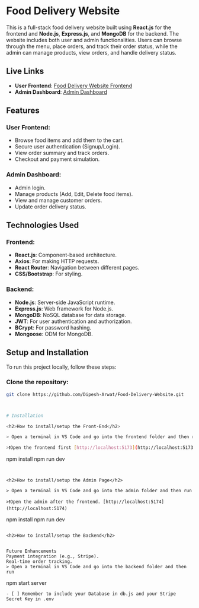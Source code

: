 # Food Delivery Website

This is a full-stack food delivery website built using **React.js** for the frontend and **Node.js**, **Express.js**, and **MongoDB** for the backend. The website includes both user and admin functionalities. Users can browse through the menu, place orders, and track their order status, while the admin can manage products, view orders, and handle delivery status.

## Live Links

- **User Frontend**: [Food Delivery Website Frontend](https://food-delivery-website-frontend-ma6t.onrender.com/)
- **Admin Dashboard**: [Admin Dashboard](https://food-delivery-website-admin-pb3u.onrender.com/)

## Features

### User Frontend:
- Browse food items and add them to the cart.
- Secure user authentication (Signup/Login).
- View order summary and track orders.
- Checkout and payment simulation.

### Admin Dashboard:
- Admin login.
- Manage products (Add, Edit, Delete food items).
- View and manage customer orders.
- Update order delivery status.

## Technologies Used

### Frontend:
- **React.js**: Component-based architecture.
- **Axios**: For making HTTP requests.
- **React Router**: Navigation between different pages.
- **CSS/Bootstrap**: For styling.

### Backend:
- **Node.js**: Server-side JavaScript runtime.
- **Express.js**: Web framework for Node.js.
- **MongoDB**: NoSQL database for data storage.
- **JWT**: For user authentication and authorization.
- **BCrypt**: For password hashing.
- **Mongoose**: ODM for MongoDB.

## Setup and Installation

To run this project locally, follow these steps:

### Clone the repository:
```bash
git clone https://github.com/Dipesh-Arwat/Food-Delivery-Website.git



# Installation

<h2>How to install/setup the Front-End</h2>

> Open a terminal in VS Code and go into the frontend folder and then run

>❗Open the frontend first [http://localhost:5173](http://localhost:5173)


```
npm install
npm run dev
```


<h2>How to install/setup the Admin Page</h2>

> Open a terminal in VS Code and go into the admin folder and then run

>❗Open the admin after the frontend. [http://localhost:5174](http://localhost:5174)

```
npm install
npm run dev
```
   
<h2>How to install/setup the Backend</h2>


Future Enhancements
Payment integration (e.g., Stripe).
Real-time order tracking.
> Open a terminal in VS Code and go into the backend folder and then run

```
npm start server
```
- [ ] Remember to include your Database in db.js and your Stripe Secret Key in .env
